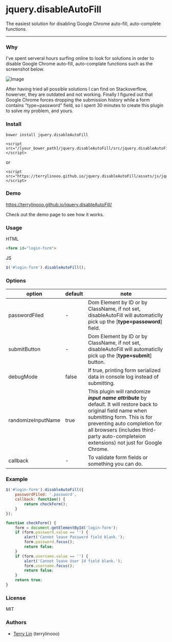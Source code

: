 # jquery.disableAutoFill
The easiest solution for disabling Google Chrome auto-fill, auto-complete functions.

----

### Why

I've spent serveral hours surfing online to look for solutions in order to disable Google Chrome auto-fill, auto-complate functions such as the screenshot below. 

![Image](https://i.imgur.com/j5Mw1ly.png)

After having tried all possible solutions I can find on Stackoverflow, howerver, they are outdated and not working. Finally I figured out that Google Chrome forces dropping the submission history while a form contains "type=password" field, so I spent 30 minutes to create this plugin to solve my problem, and yours.

### Install

```
bower install jquery.disableAutoFill
```
```
<script src="/[your_bower_path]/jquery.disableAutoFill/src/jquery.disableAutoFill.min.js"></script>
```

or

```
<script src="https://terrylinooo.github.io/jquery.disableAutoFill/assets/js/jquery.disableAutoFill.min.js"></script>
```


### Demo

https://terrylinooo.github.io/jquery.disableAutoFill/

Check out the demo page to see how it works.

### Usage

HTML
```html
<form id="login-form">
```

JS
```javascript
$('#login-form').disableAutoFill();
```

### Options

option | default | note 
---- | --- | ---
passwordFiled | - | Dom Element by ID or by ClassName, if not set, disableAutoFill will automaticlly pick up the [**type=passoword**] field.
submitButton | - | Dom Element by ID or by ClassName, if not set, disableAutoFill will automaticlly pick up the [**type=submit**] button.
debugMode | false | If true, printing form serialized data in console log instead of submitting.
randomizeInputName | true | This plugin will randomize <i><strong>input name attribute</strong></i> by default. It will restore back to original field name when submitting form. This is for preventing auto completion for all browsers (includes third-party auto-completeion extensions) not just for Google Chrome.
callback | - | To validate form fields or something you can do.

### Example

```javascript
$('#login-form').disableAutoFill({
    passwordFiled: '.password',
    callback: function() {
        return checkForm();
    }
});

function checkForm() {
    form = document.getElementById('login-form');
    if (form.password.value == '') {
        alert('Cannot leave Password field blank.');
        form.password.focus();
        return false;
    }
    if (form.username.value == '') {
        alert('Cannot leave User Id field blank.');
        form.username.focus();
        return false;
    }
    return true;
}
```

### License

MIT

### Authors

* <a href="https://en.dictpedia.org">Terry Lin</a> (terrylinooo)




